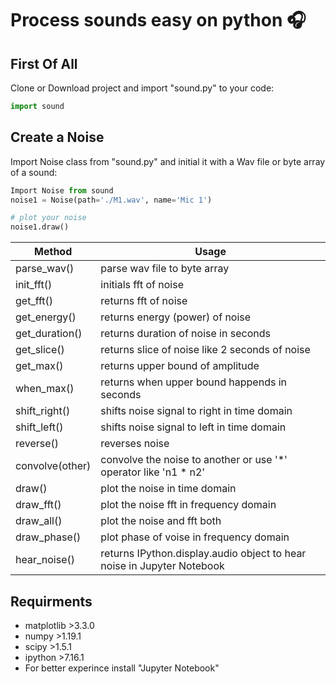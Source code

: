 # Process sounds easy on python :headphones:

## First Of All
Clone or Download project and import "sound.py" to your code:
```python
import sound
```
## Create a Noise
Import Noise class from "sound.py" and initial it with a Wav file or byte array of a sound:
```python
Import Noise from sound
noise1 = Noise(path='./M1.wav', name='Mic 1')

# plot your noise
noise1.draw()
```
Method | Usage
------- | -------
parse_wav() | parse wav file to byte array
init_fft() | initials fft of noise
get_fft() | returns fft of noise
get_energy() | returns energy (power) of noise
get_duration() | returns duration of noise in seconds
get_slice() | returns slice of noise like 2 seconds of noise
get_max() | returns upper bound of amplitude
when_max() | returns when upper bound happends in seconds
shift_right() | shifts noise signal to right in time domain
shift_left() | shifts noise signal to left in time domain
reverse() | reverses noise
convolve(other) | convolve the noise to another or use '*' operator like 'n1 * n2'
draw() | plot the noise in time domain
draw_fft() | plot the noise fft in frequency domain
draw_all() | plot the noise and fft both
draw_phase() | plot phase of voise in frequency domain
hear_noise() | returns IPython.display.audio object to hear noise in Jupyter Notebook


## Requirments
  * matplotlib >3.3.0
  * numpy >1.19.1
  * scipy >1.5.1
  * ipython >7.16.1
  * For better experince install "Jupyter Notebook"
  
